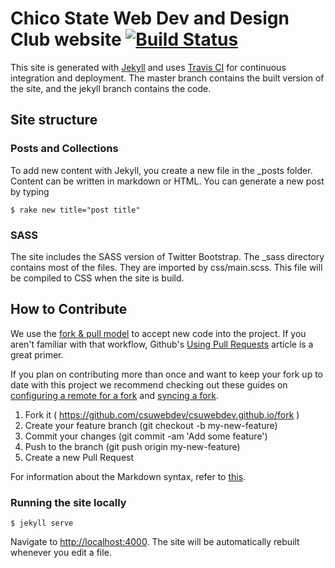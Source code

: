 # Chico State Web Dev and Design Club website [![Build Status](https://travis-ci.org/csuwebdev/csuwebdev.github.io.svg?branch=jekyll)](https://travis-ci.org/csuwebdev/csuwebdev.github.io)

This site is generated with [Jekyll](http://jekyllrb.com/) and uses [Travis CI](https://travis-ci.org/csuwebdev/csuwebdev.github.io) for continuous integration and deployment. The master branch contains the built version of the site, and the jekyll branch contains the code.

## Site structure

### Posts and Collections

To add new content with Jekyll, you create a new file in the _posts folder. Content can be written in markdown or HTML. You can generate a new post by typing

````
$ rake new title="post title"
````
### SASS

The site includes the SASS version of Twitter Bootstrap. The _sass directory contains most of the files. They are imported by css/main.scss. This file will be compiled to CSS when the site is build.

## How to Contribute
We use the [fork & pull model](https://help.github.com/articles/using-pull-requests#fork--pull) to accept new code into the project. If you aren't familiar with that workflow, Github's [Using Pull Requests](https://help.github.com/articles/using-pull-requests) article is a great primer.

If you plan on contributing more than once and want to keep your fork up to date with this project we recommend checking out these guides on [configuring a remote for a fork](https://help.github.com/articles/configuring-a-remote-for-a-fork) and [syncing a fork](https://help.github.com/articles/syncing-a-fork).

1. Fork it ( https://github.com/csuwebdev/csuwebdev.github.io/fork )
2. Create your feature branch (git checkout -b my-new-feature)
3. Commit your changes (git commit -am 'Add some feature')
4. Push to the branch (git push origin my-new-feature)
5. Create a new Pull Request

For information about the Markdown syntax, refer to [this](http://kramdown.gettalong.org/syntax.html).

### Running the site locally
~~~
$ jekyll serve
~~~

Navigate to [http://localhost:4000](http://localhost:4000). The site will be automatically rebuilt whenever you edit a file.
